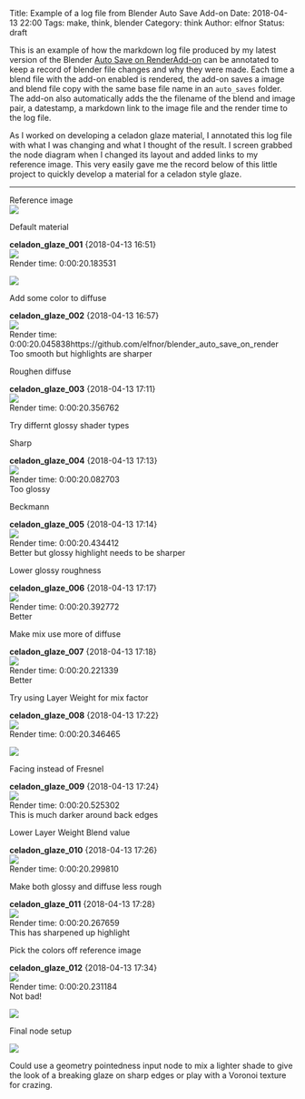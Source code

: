 Title: Example of a log file from Blender Auto Save Add-on
Date: 2018-04-13 22:00
Tags: make, think, blender
Category: think
Author: elfnor
Status: draft

This is an example of how the markdown log file produced by my latest version of the Blender [Auto Save on RenderAdd-on]({filename}blender_auto_save_addon_update.md) can be annotated to keep a record of blender file changes and why they were made. Each time a blend file with the add-on enabled is rendered, the add-on saves a image and blend file copy with the same base file name in  an `auto_saves` folder. The add-on also automatically adds the the filename of the blend and image pair, a datestamp, a markdown link to the image file and the render time to the log file.

As I worked on developing a celadon glaze material, I annotated this log file with what I was changing and what I thought of the result. I screen grabbed the node diagram when I changed its layout and added links to my reference image. This very easily gave me the record below of this little project to quickly develop a material for a celadon style glaze.

----

Reference image  
![](/images/celadon_glaze/celadon_vase_03.jpeg)

Default material    

**celadon_glaze_001** {2018-04-13 16:51}  
![](/images/celadon_glaze/celadon_glaze_001.png)  
Render time: 0:00:20.183531  

![](/images/celadon_glaze/celadon_glaze_ss_01.png)

Add some color to diffuse  

**celadon_glaze_002** {2018-04-13 16:57}  
![](/images/celadon_glaze/celadon_glaze_002.png)  
Render time: 0:00:20.045838https://github.com/elfnor/blender_auto_save_on_render  
Too smooth but highlights are sharper    

Roughen diffuse  

**celadon_glaze_003** {2018-04-13 17:11}  
![](/images/celadon_glaze/celadon_glaze_003.png)  
Render time: 0:00:20.356762   

Try differnt glossy shader types  

Sharp  

**celadon_glaze_004** {2018-04-13 17:13}  
![](/images/celadon_glaze/celadon_glaze_004.png)  
Render time: 0:00:20.082703  
Too glossy  

Beckmann  

**celadon_glaze_005** {2018-04-13 17:14}  
![](/images/celadon_glaze/celadon_glaze_005.png)  
Render time: 0:00:20.434412  
Better but glossy highlight needs to be sharper  

Lower glossy roughness  

**celadon_glaze_006** {2018-04-13 17:17}  
![](/images/celadon_glaze/celadon_glaze_006.png)  
Render time: 0:00:20.392772   
Better  

Make mix use more of diffuse  

**celadon_glaze_007** {2018-04-13 17:18}  
![](/images/celadon_glaze/celadon_glaze_007.png)  
Render time: 0:00:20.221339  
Better  

Try using Layer Weight for mix factor  

**celadon_glaze_008** {2018-04-13 17:22}  
![](/images/celadon_glaze/celadon_glaze_008.png)  
Render time: 0:00:20.346465  

![](/images/celadon_glaze/celadon_glaze_ss_02.png)  

Facing instead of Fresnel

**celadon_glaze_009** {2018-04-13 17:24}  
![](/images/celadon_glaze/celadon_glaze_009.png)  
Render time: 0:00:20.525302  
This is much darker around back edges

Lower Layer Weight Blend value

**celadon_glaze_010** {2018-04-13 17:26}  
![](/images/celadon_glaze/celadon_glaze_010.png)  
Render time: 0:00:20.299810  

Make both glossy and diffuse less rough

**celadon_glaze_011** {2018-04-13 17:28}  
![](/images/celadon_glaze/celadon_glaze_011.png)  
Render time: 0:00:20.267659  
This has sharpened up highlight

Pick the colors off reference image

**celadon_glaze_012** {2018-04-13 17:34}  
![](/images/celadon_glaze/celadon_glaze_012.png)  
Render time: 0:00:20.231184   
Not bad!

![](/images/celadon_glaze/celadon_vase_03.jpeg)  

Final node setup

![](/images/celadon_glaze/celadon_glaze_ss_03.png)  

Could use a geometry pointedness input node to mix a lighter shade to give the look of a breaking glaze on sharp edges or play with a Voronoi texture for crazing.
